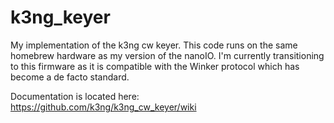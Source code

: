 # k3ng_keyer

My implementation of the k3ng cw keyer.  This code runs on the same homebrew hardware as my version of the nanoIO.  I'm currently transitioning to this firmware as it is compatible with the Winker protocol which has become a de facto standard.

Documentation is located here:
https://github.com/k3ng/k3ng_cw_keyer/wiki
